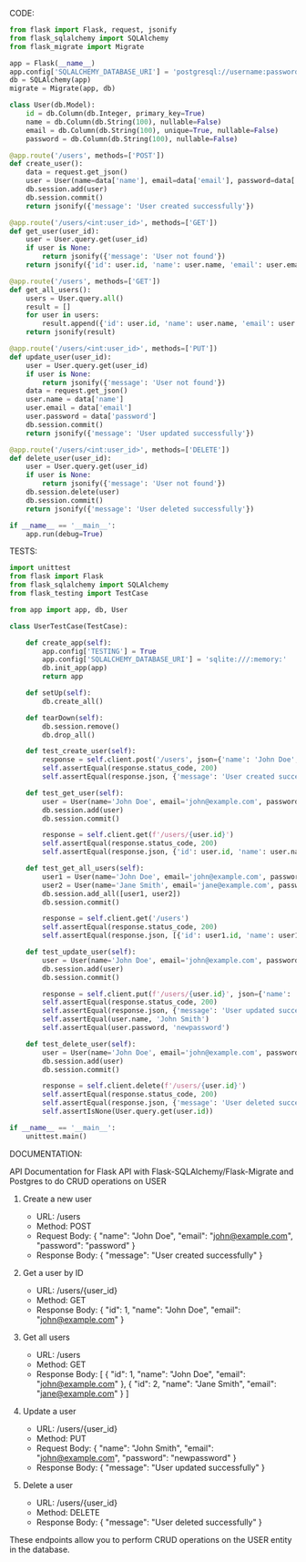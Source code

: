CODE:

```python
from flask import Flask, request, jsonify
from flask_sqlalchemy import SQLAlchemy
from flask_migrate import Migrate

app = Flask(__name__)
app.config['SQLALCHEMY_DATABASE_URI'] = 'postgresql://username:password@localhost/database'
db = SQLAlchemy(app)
migrate = Migrate(app, db)

class User(db.Model):
    id = db.Column(db.Integer, primary_key=True)
    name = db.Column(db.String(100), nullable=False)
    email = db.Column(db.String(100), unique=True, nullable=False)
    password = db.Column(db.String(100), nullable=False)

@app.route('/users', methods=['POST'])
def create_user():
    data = request.get_json()
    user = User(name=data['name'], email=data['email'], password=data['password'])
    db.session.add(user)
    db.session.commit()
    return jsonify({'message': 'User created successfully'})

@app.route('/users/<int:user_id>', methods=['GET'])
def get_user(user_id):
    user = User.query.get(user_id)
    if user is None:
        return jsonify({'message': 'User not found'})
    return jsonify({'id': user.id, 'name': user.name, 'email': user.email})

@app.route('/users', methods=['GET'])
def get_all_users():
    users = User.query.all()
    result = []
    for user in users:
        result.append({'id': user.id, 'name': user.name, 'email': user.email})
    return jsonify(result)

@app.route('/users/<int:user_id>', methods=['PUT'])
def update_user(user_id):
    user = User.query.get(user_id)
    if user is None:
        return jsonify({'message': 'User not found'})
    data = request.get_json()
    user.name = data['name']
    user.email = data['email']
    user.password = data['password']
    db.session.commit()
    return jsonify({'message': 'User updated successfully'})

@app.route('/users/<int:user_id>', methods=['DELETE'])
def delete_user(user_id):
    user = User.query.get(user_id)
    if user is None:
        return jsonify({'message': 'User not found'})
    db.session.delete(user)
    db.session.commit()
    return jsonify({'message': 'User deleted successfully'})

if __name__ == '__main__':
    app.run(debug=True)
```

TESTS:

```python
import unittest
from flask import Flask
from flask_sqlalchemy import SQLAlchemy
from flask_testing import TestCase

from app import app, db, User

class UserTestCase(TestCase):

    def create_app(self):
        app.config['TESTING'] = True
        app.config['SQLALCHEMY_DATABASE_URI'] = 'sqlite:///:memory:'
        db.init_app(app)
        return app

    def setUp(self):
        db.create_all()

    def tearDown(self):
        db.session.remove()
        db.drop_all()

    def test_create_user(self):
        response = self.client.post('/users', json={'name': 'John Doe', 'email': 'john@example.com', 'password': 'password'})
        self.assertEqual(response.status_code, 200)
        self.assertEqual(response.json, {'message': 'User created successfully'})

    def test_get_user(self):
        user = User(name='John Doe', email='john@example.com', password='password')
        db.session.add(user)
        db.session.commit()

        response = self.client.get(f'/users/{user.id}')
        self.assertEqual(response.status_code, 200)
        self.assertEqual(response.json, {'id': user.id, 'name': user.name, 'email': user.email})

    def test_get_all_users(self):
        user1 = User(name='John Doe', email='john@example.com', password='password')
        user2 = User(name='Jane Smith', email='jane@example.com', password='password')
        db.session.add_all([user1, user2])
        db.session.commit()

        response = self.client.get('/users')
        self.assertEqual(response.status_code, 200)
        self.assertEqual(response.json, [{'id': user1.id, 'name': user1.name, 'email': user1.email}, {'id': user2.id, 'name': user2.name, 'email': user2.email}])

    def test_update_user(self):
        user = User(name='John Doe', email='john@example.com', password='password')
        db.session.add(user)
        db.session.commit()

        response = self.client.put(f'/users/{user.id}', json={'name': 'John Smith', 'email': 'john@example.com', 'password': 'newpassword'})
        self.assertEqual(response.status_code, 200)
        self.assertEqual(response.json, {'message': 'User updated successfully'})
        self.assertEqual(user.name, 'John Smith')
        self.assertEqual(user.password, 'newpassword')

    def test_delete_user(self):
        user = User(name='John Doe', email='john@example.com', password='password')
        db.session.add(user)
        db.session.commit()

        response = self.client.delete(f'/users/{user.id}')
        self.assertEqual(response.status_code, 200)
        self.assertEqual(response.json, {'message': 'User deleted successfully'})
        self.assertIsNone(User.query.get(user.id))

if __name__ == '__main__':
    unittest.main()
```

DOCUMENTATION:

API Documentation for Flask API with Flask-SQLAlchemy/Flask-Migrate and Postgres to do CRUD operations on USER

1. Create a new user

   - URL: /users
   - Method: POST
   - Request Body: { "name": "John Doe", "email": "john@example.com", "password": "password" }
   - Response Body: { "message": "User created successfully" }

2. Get a user by ID

   - URL: /users/{user_id}
   - Method: GET
   - Response Body: { "id": 1, "name": "John Doe", "email": "john@example.com" }

3. Get all users

   - URL: /users
   - Method: GET
   - Response Body: [ { "id": 1, "name": "John Doe", "email": "john@example.com" }, { "id": 2, "name": "Jane Smith", "email": "jane@example.com" } ]

4. Update a user

   - URL: /users/{user_id}
   - Method: PUT
   - Request Body: { "name": "John Smith", "email": "john@example.com", "password": "newpassword" }
   - Response Body: { "message": "User updated successfully" }

5. Delete a user

   - URL: /users/{user_id}
   - Method: DELETE
   - Response Body: { "message": "User deleted successfully" }

These endpoints allow you to perform CRUD operations on the USER entity in the database.